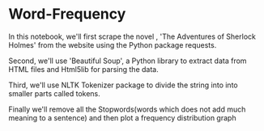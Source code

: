 # Word-Frequency

In this notebook, we'll first scrape the novel , 'The Adventures of Sherlock Holmes' from the website using the Python package requests.

Second, we'll use 'Beautiful Soup', a Python library to extract data from HTML files and Html5lib for parsing the data.

Third, we'll use NLTK Tokenizer package to divide the string into into smaller parts called tokens.

Finally we'll remove all the Stopwords(words which does not add much meaning to a sentence) and then plot a frequency distribution graph
 
